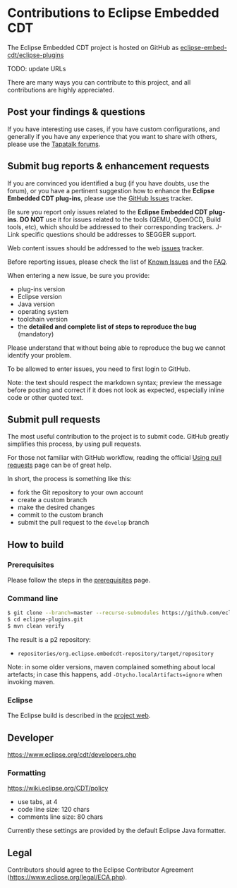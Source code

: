 # Contributions to Eclipse Embedded CDT

The Eclipse Embedded CDT project is hosted on GitHub as 
[eclipse-embed-cdt/eclipse-plugins](https://github.com/eclipse-embed-cdt/eclipse-plugins)

TODO: update URLs

There are many ways you can contribute to this project, and all
contributions are highly appreciated.

## Post your findings & questions

If you have interesting use cases, if you have custom configurations,
and generally if you have any experience that you want to share with
others, please use the
[Tapatalk forums](https://www.tapatalk.com/groups/xpack/).

## Submit bug reports & enhancement requests

If you are convinced you identified a bug (if you have doubts,
use the forum), or you have a pertinent suggestion how to enhance
the **Eclipse Embedded CDT plug-ins**, please use the
[GitHub Issues](https://github.com/eclipse-embed-cdt/eclipse-plugins/issues)
tracker.

Be sure you report only issues related to the **Eclipse Embedded CDT plug-ins**.
**DO NOT** use it for issues related to the tools (QEMU, OpenOCD, Build
tools, etc), which should be addressed to their corresponding trackers.
J-Link specific questions should be addresses to SEGGER support.

Web content issues should be addressed to the web
[issues](https://github.com/eclipse-embed-cdt/web-jekyll/issues/)
tracker.

Before reporting issues, please check the list of
[Known Issues](https://eclipse-embed-cdt.github.io/support/known-issues/)
and the [FAQ](https://eclipse-embed-cdt.github.io/support/faq/).

When entering a new issue, be sure you provide:

* plug-ins version
* Eclipse version
* Java version
* operating system
* toolchain version
* the **detailed and complete list of steps to reproduce the bug** (mandatory)

Please understand that without being able to reproduce the bug we cannot
identify your problem.

To be allowed to enter issues, you need to first login to GitHub.

Note: the text should respect the markdown syntax; preview the message
before posting and correct if it does not look as  expected, especially
inline code or other quoted text.

## Submit pull requests

The most useful contribution to the project is to submit code.
GitHub greatly simplifies this process, by using pull requests.

For those not familiar with GitHub workflow, reading the official
[Using pull requests](https://help.github.com/articles/using-pull-requests/)
page can be of great help.

In short, the process is something like this:

* fork the Git repository to your own account
* create a custom branch
* make the desired changes
* commit to the custom branch
* submit the pull request to the `develop` branch

## How to build

### Prerequisites

Please follow the steps in the
[prerequisites](https://eclipse-embed-cdt.github.io/develop/) page.

### Command line

```bash
$ git clone --branch=master --recurse-submodules https://github.com/eclipse-embed-cdt/eclipse-plugins.git eclipse-plugins.git
$ cd eclipse-plugins.git
$ mvn clean verify
```

The result is a p2 repository:

* `repositories/org.eclipse.embedcdt-repository/target/repository`

Note: in some older versions, maven complained something about local
artefacts; in case this happens, add `-Dtycho.localArtifacts=ignore` when
invoking maven.

### Eclipse

The Eclipse build is described in the
[project web](http://gnu-mcu-eclipse.github.io/developer/build-procedure/).

## Developer

https://www.eclipse.org/cdt/developers.php

### Formatting

https://wiki.eclipse.org/CDT/policy

* use tabs, at 4
* code line size: 120 chars
* comments line size: 80 chars

Currently these settings are provided by the default Eclipse Java formatter.

## Legal

Contributors should agree to the Eclipse Contributor Agreement
(https://www.eclipse.org/legal/ECA.php).


